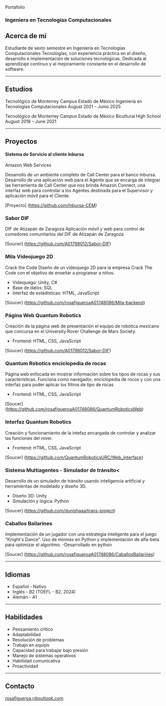 
Portafolio
### Ingeniera en Tecnologías Computacionales

## Acerca de mí
Estudiante de sexto semestre en Ingeniería en Tecnologías Computacionales Tecnologías, con experiencia práctica en el diseño, desarrollo e implementación de soluciones tecnológicas. Dedicada al aprendizaje continuo y al mejoramiento constante en el desarrollo de software.

* * *

## Estudios 

Tecnológico de Monterrey Campus Estado de México
Ingeniería en Tecnologías Computacionales
August 2021 - Junio 2025


Tecnológico de Monterrey Campus Estado de México
Bicultural High School
August 2018 – June 2021

* * *

## Proyectos

#### Sistema de Servicio al cliente Inbursa
Amazon Web Services

Desarrollo de un ambiente completo de Call Center para el banco Inbursa. Desarrollo de una aplicación web para el Agente que se encarga de integrar las herramienta de Call Center que nos brinda Amazon Connect, una interfaz web para controlar a los Agentes destinada para el Supervisor  y aplicación móvil para el Cliente. 

[Proyecto] (https://github.com/Inbursa-CEM)

### Sabor DIF
DIF de Atizapán de Zaragoza
Aplicación móvil y web para control de comedores comunitarios del DIF de Atizapán de Zaragoza

[Soucer] (https://github.com/A01798012/Sabor-DIF)

### Mila Videojuego 2D
Crack the Code
Diseño de un videojuego 2D para la empresa Crack The Code con el objetivo de enseñar a programar a niños.
- Videojuego: Unity, C#
- Base de datos: SQL
- Interfaz de estadísticas: HTML, JavaScript

[Soucer] (https://github.com/rosafigueroaA01748086/Mila-backend)

### Página Web Quantum Robotics

Creación de la página web de presentación  el equipo de robótica mexicano que concursa en el University Rover Challenge de Mars Society.
- Frontend: HTML, CSS, JavaScript

[Soucer] (https://github.com/A01798012/Sabor-DIF)

### Quantum Robotics enciclopedia de rocas

Página web enfocada en mostrar información sobre los tipos de rocas y sus características. Funciona como navegador, enciclopedia de rocos y con una interfaz para poder aplicar los filtros de tipo de rocas
- Frontend: HTML, CSS, JavaScript</li>

[Soucer] (https://github.com/rosafigueroaA01748086/QuantumRoboticsWeb)

### Interfaz Quantum Robotics

Creación y funcionamiento de la intefaz encargada de controlar y analizar las funciones del rover.
- Frontend: HTML, CSS, JavaScript

[Soucer] (https://github.com/QuantumRoboticsURC/Web_Interface)
           
### Sistema Multiagentes - Simulador de tránsito<

Desarrollo de un simulador de tránsito usando inteligencia artificial y herramientas de modelado y diseño 3D.
- Diseño 3D: Unity
- Simulación y lógica: Python

[Soucer] (https://github.com/dunishaaa/trans-project)

### Caballos Bailarines
Implementación de un jugador con una estrategia inteligente para el juego "Knight's Dance". Uso de minmax en Python y implementación de alfa-beta para optimizar el algoritmo.
-Desarrollado en python

[Soucer] (https://github.com/rosafigueroaA01748086/CaballosBailarines)

* * *

## Idiomas
- Español - Nativo
- Inglés - B2 (TOEFL - B2, 2024)
- Alemán - A1

* * *

## Habilidades

-  Pensamiento crítico
-  Adaptabilidad
-  Resolución de problemas
-  Trabajo en equipo
-  Capacidad para trabajar bajo presión
-  Manejo de sistemas operativos
-  Habilidad comunicativa
-  Proactividad

* * *

## Contacto
rosafigueroa.r@outlook.com
